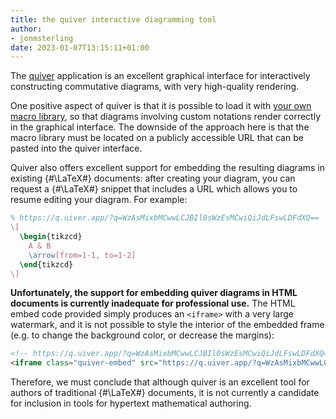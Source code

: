 ```yaml
---
title: the quiver interactive diagramming tool
author:
- jonmsterling
date: 2023-01-07T13:15:11+01:00
---
```


The [quiver](https://q.uiver.app/) application is an excellent graphical interface for interactively constructing commutative diagrams, with very high-quality rendering.

One positive aspect of quiver is that it is possible to load it with [your own macro library](tfmt-000F), so that diagrams involving custom notations render correctly in the graphical interface. The downside of the approach here is that the macro library must be located on a publicly accessible URL that can be pasted into the quiver interface.

Quiver also offers excellent support for embedding the resulting diagrams in existing {#\LaTeX#} documents: after creating your diagram, you can request a {#\LaTeX#} snippet that includes a URL which allows you to resume editing your diagram. For example:

```latex
% https://q.uiver.app/?q=WzAsMixbMCwwLCJBIl0sWzEsMCwiQiJdLFswLDFdXQ==
\[
  \begin{tikzcd}
    A & B
    \arrow[from=1-1, to=1-2]
  \end{tikzcd}
\]
```

**Unfortunately, the support for embedding quiver diagrams in HTML documents is currently inadequate for professional use.** The HTML embed code provided simply produces an `<iframe>` with a very large watermark, and it is not possible to style the interior of the embedded frame (e.g. to change the background color, or decrease the margins):
```html
<!-- https://q.uiver.app/?q=WzAsMixbMCwwLCJBIl0sWzEsMCwiQiJdLFswLDFdXQ== -->
<iframe class="quiver-embed" src="https://q.uiver.app/?q=WzAsMixbMCwwLCJBIl0sWzEsMCwiQiJdLFswLDFdXQ==&embed" width="304" height="176" style="border-radius: 8px; border: none;"></iframe>
```

Therefore, we must conclude that although quiver is an excellent tool for authors of traditional {#\LaTeX#} documents, it is not currently a candidate for inclusion in tools for hypertext mathematical authoring.
